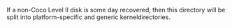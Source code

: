 If a non-Coco Level II disk is some day recovered, then this directory will be split into platform-specific and generic kerneldirectories.
